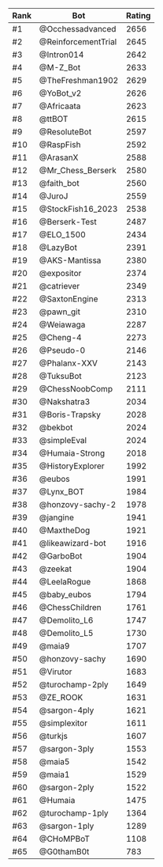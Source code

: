 Rank|Bot|Rating
---|---|---
#1|@Occhessadvanced|2656
#2|@ReinforcementTrial|2645
#3|@Intron014|2642
#4|@M-Z_Bot|2633
#5|@TheFreshman1902|2629
#6|@YoBot_v2|2626
#7|@Africaata|2623
#8|@ttBOT|2615
#9|@ResoluteBot|2597
#10|@RaspFish|2592
#11|@ArasanX|2588
#12|@Mr_Chess_Berserk|2580
#13|@faith_bot|2560
#14|@JuroJ|2559
#15|@StockFish16_2023|2538
#16|@Berserk-Test|2487
#17|@ELO_1500|2434
#18|@LazyBot|2391
#19|@AKS-Mantissa|2380
#20|@expositor|2374
#21|@catriever|2349
#22|@SaxtonEngine|2313
#23|@pawn_git|2310
#24|@Weiawaga|2287
#25|@Cheng-4|2273
#26|@Pseudo-0|2146
#27|@Phalanx-XXV|2143
#28|@TuksuBot|2123
#29|@ChessNoobComp|2111
#30|@Nakshatra3|2034
#31|@Boris-Trapsky|2028
#32|@bekbot|2024
#33|@simpleEval|2024
#34|@Humaia-Strong|2018
#35|@HistoryExplorer|1992
#36|@eubos|1991
#37|@Lynx_BOT|1984
#38|@honzovy-sachy-2|1978
#39|@jangine|1941
#40|@MaxtheDog|1921
#41|@likeawizard-bot|1916
#42|@GarboBot|1904
#43|@zeekat|1904
#44|@LeelaRogue|1868
#45|@baby_eubos|1794
#46|@ChessChildren|1761
#47|@Demolito_L6|1747
#48|@Demolito_L5|1730
#49|@maia9|1707
#50|@honzovy-sachy|1690
#51|@Virutor|1683
#52|@turochamp-2ply|1649
#53|@ZE_ROOK|1631
#54|@sargon-4ply|1621
#55|@simplexitor|1611
#56|@turkjs|1607
#57|@sargon-3ply|1553
#58|@maia5|1542
#59|@maia1|1529
#60|@sargon-2ply|1522
#61|@Humaia|1475
#62|@turochamp-1ply|1364
#63|@sargon-1ply|1289
#64|@CHoMPBoT|1108
#65|@G0thamB0t|783
